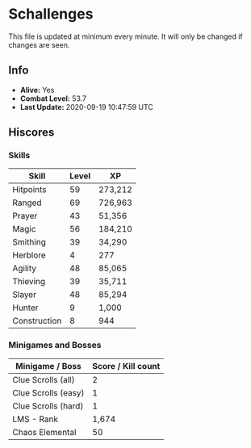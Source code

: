 # Schallenges

This file is updated at minimum every minute. It will only be changed if changes are seen.

## Info

 - **Alive:** Yes
 - **Combat Level:** 53.7
 - **Last Update:** 2020-09-19 10:47:59 UTC

## Hiscores

### Skills

| Skill | Level | XP |
|--|--|--|
| Hitpoints | 59 | 273,212 |
| Ranged | 69 | 726,963 |
| Prayer | 43 | 51,356 |
| Magic | 56 | 184,210 |
| Smithing | 39 | 34,290 |
| Herblore | 4 | 277 |
| Agility | 48 | 85,065 |
| Thieving | 39 | 35,711 |
| Slayer | 48 | 85,294 |
| Hunter | 9 | 1,000 |
| Construction | 8 | 944 |

### Minigames and Bosses

| Minigame / Boss | Score / Kill count |
|--|--|
| Clue Scrolls (all) | 2 |
| Clue Scrolls (easy) | 1 |
| Clue Scrolls (hard) | 1 |
| LMS - Rank | 1,674 |
| Chaos Elemental | 50 |
